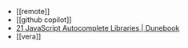 - [[remote]]
- [[github copilot]]
- [21 JavaScript Autocomplete Libraries | Dunebook](https://www.dunebook.com/best-javascript-autocomplete-libraries/)
- [[vera]]